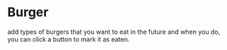 # Burger
add types of burgers that you want to eat in the future and when you do, you can click a button to mark it as eaten.
